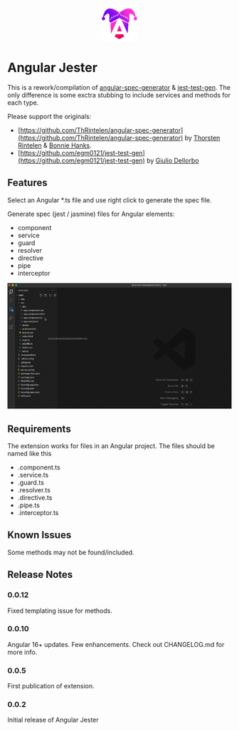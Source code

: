 <p align=center><img src="logo.png" width="80"></p>

# Angular Jester

This is a rework/compilation of [angular-spec-generator](https://github.com/ThRintelen/angular-spec-generator) & [jest-test-gen](https://github.com/egm0121/jest-test-gen). The only difference is some exctra stubbing to include services and methods for each type.

Please support the originals:

-   [https://github.com/ThRintelen/angular-spec-generator](https://github.com/ThRintelen/angular-spec-generator) by [Thorsten Rintelen](https://github.com/ThRintelen) & [Bonnie Hanks](https://github.com/bonnie-gaggle).
-   [https://github.com/egm0121/jest-test-gen](https://github.com/egm0121/jest-test-gen) by [Giulio Dellorbo](https://github.com/egm0121)

## Features

Select an Angular \*.ts file and use right click to generate the spec file.

Generate spec (jest / jasmine) files for Angular elements:

-   component
-   service
-   guard
-   resolver
-   directive
-   pipe
-   interceptor

![](/src/images/extension.gif)

## Requirements

The extension works for files in an Angular project. The files should be named like this

-   .component.ts
-   .service.ts
-   .guard.ts
-   .resolver.ts
-   .directive.ts
-   .pipe.ts
-   .interceptor.ts

## Known Issues

Some methods may not be found/included.

## Release Notes

### 0.0.12

Fixed templating issue for methods.

### 0.0.10

Angular 16+ updates. Few enhancements. Check out CHANGELOG.md for more info.

### 0.0.5

First publication of extension.

### 0.0.2

Initial release of Angular Jester

